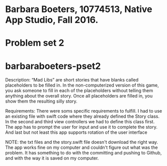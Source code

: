 # Barbara Boeters, 10774513, Native App Studio, Fall 2016.
# Problem set 2
# barbaraboeters-pset2

Description: “Mad Libs” are short stories that have blanks called placeholders to be filled in. In the non-computerized version of this game, you ask someone to fill in each of the placeholders without telling them anything about the overall story. Once all placeholders are filled in, you show them the resulting silly story.

Requirements: There were soms specific requirements to fulfill. I had to use an existing file with swift code where they already defined the Story class. In the second and third view controllers we had to define this class first. The app has to prompt the user for input and use it to complete the story. And last but not least this app supports rotation of the user interface

NOTE: the txt files and the story.swift file doesn't download the right way. The app works fine on my computer and couldn't figure out what was the problem. It has something to do with the committing and pushing to Github, and with the way it is saved on my computer. 
